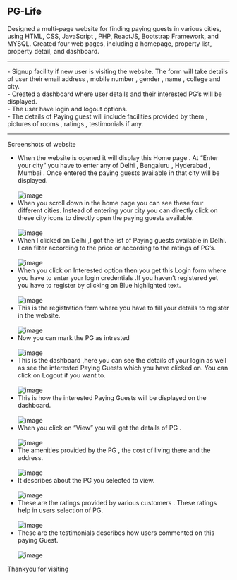 ## PG-Life
Designed a multi-page website for finding paying guests in various cities, using HTML, CSS, JavaScript , PHP, ReactJS, Bootstrap Framework, and MYSQL. Created four web pages, including a homepage, property list, property detail, and dashboard.
<hr>
 - Signup facility if new user is visiting the website. The form will take details of user their email address , mobile number , gender , name , college and city.<br>
 - Created a dashboard where user details and their interested PG’s will be displayed.<br>
 - The user have login and logout options.<br>
 - The details of Paying guest will include facilities provided by them , pictures of rooms , ratings , testimonials if any.
<hr>

 Screenshots of website 

 - When the website is opened it will display this Home page . At  “Enter your city”  you have to enter any of Delhi , Bengaluru , Hyderabad , Mumbai . Once entered the paying guests available in that city will be displayed.<br><br>
![image](https://github.com/hema-sri4/PG-Life/assets/85050196/dbc32429-4c77-41d2-8bdb-554b2ab4d233)
 - When you scroll down in the home page you can see these four different cities. Instead of entering your city you can directly click on these city icons to directly open the paying guests available.<br><br>
 ![image](https://github.com/hema-sri4/PG-Life/assets/85050196/b6ce9fc5-aa68-4ade-9613-ba3e2cacece2)
  - When I clicked on Delhi ,I got the list of Paying guests available in Delhi. I can filter according to the price or according to the ratings of PG’s.<br><br>
 ![image](https://github.com/hema-sri4/PG-Life/assets/85050196/91e0da04-c9f1-469d-9327-22317372fd3d)
- When you click on Interested option then you get this Login form where you have to enter your login credentials .If you haven’t registered yet you have to register by clicking on Blue highlighted text.<br><br>
![image](https://github.com/hema-sri4/PG-Life/assets/85050196/fdeffaa7-f8de-43d0-81dc-725e8c18aafd)
- This is the registration form where you have to fill your details to register in the website. <br><br>
![image](https://github.com/hema-sri4/PG-Life/assets/85050196/0ab2a860-7111-41b0-afef-2262d6f54e23)
 - Now you can mark the PG as intrested <br><br>
![image](https://github.com/hema-sri4/PG-Life/assets/85050196/1ced4aad-d502-432d-b6d4-b9f0552e8ef0)
 - This is the dashboard ,here you can see the details of your login as well as see the interested Paying Guests which you have clicked on. You can click on Logout if you want to.<br><br>
![image](https://github.com/hema-sri4/PG-Life/assets/85050196/0a34646a-9645-40a4-9318-d3f0ffbab431)
 - This is how the interested Paying Guests will be displayed on the dashboard.<br><br>
![image](https://github.com/hema-sri4/PG-Life/assets/85050196/0996f108-a060-4323-b19a-c84606e27626)
 - When you click on “View”  you will get the details of PG .<br><br>
![image](https://github.com/hema-sri4/PG-Life/assets/85050196/405de595-f7b5-485a-919e-674ab49f6c79)
 - The amenities provided by the PG , the cost of living there and the address.<br><br>
![image](https://github.com/hema-sri4/PG-Life/assets/85050196/daf22232-330c-4b87-a9a5-5f5c9c133c6e)
 - It describes about the PG you selected to view.<br><br>
![image](https://github.com/hema-sri4/PG-Life/assets/85050196/bfc6ec48-24e4-44ea-86fa-7461831e3448)
 - These are the ratings provided by various customers . These ratings help in users selection of PG.<br><br>
![image](https://github.com/hema-sri4/PG-Life/assets/85050196/ffe6b5a7-a5e4-4e0c-aeca-b7c64006ae35)
 - These are the testimonials describes how users commented on this paying Guest.<br><br>
![image](https://github.com/hema-sri4/PG-Life/assets/85050196/c34b67d6-9df1-4cbe-9553-136558acd2da)

Thankyou for visiting 



















  









